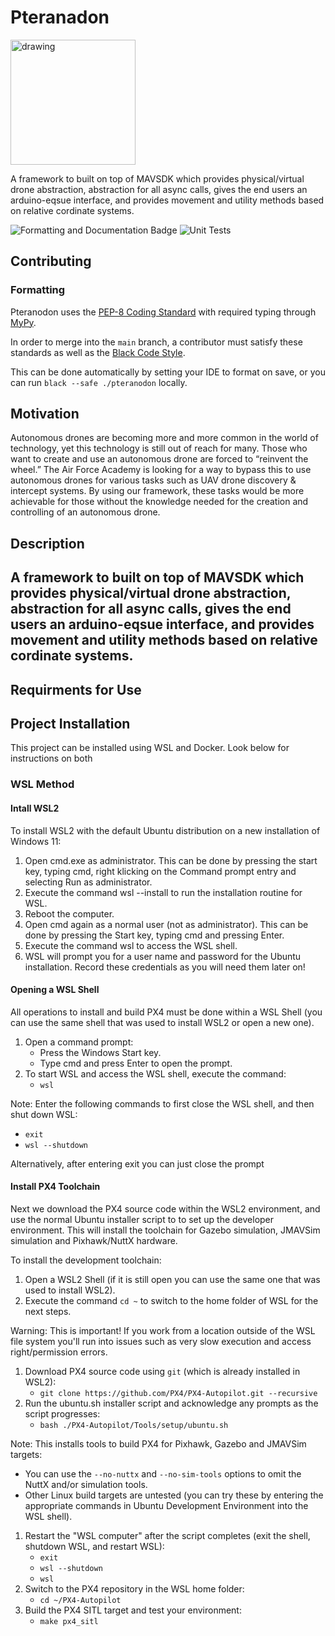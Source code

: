 # Pteranadon

<img src="https://static.wikia.nocookie.net/animals/images/a/a1/Pterathumb.png/revision/latest?cb=20200311123111" alt="drawing" width="200"/>

A framework to built on top of MAVSDK which provides physical/virtual drone abstraction, abstraction for all async calls,
gives the end users an arduino-eqsue interface, and provides movement and utility methods based on relative cordinate systems.

![Formatting and Documentation Badge](https://github.com/AutonoLab/pteranodon/actions/workflows/pep-8-check.yaml/badge.svg?branch=main)
![Unit Tests](https://github.com/AutonoLab/pteranodon/actions/workflows/unit-tests.yaml/badge.svg?branch=main)

## Contributing

### Formatting

Pteranodon uses the [PEP-8 Coding Standard](https://peps.python.org/pep-0008/) with required typing through
[MyPy](https://mypy.readthedocs.io/en/stable/).

In order to merge into the `main` branch, a contributor must satisfy these standards as well as the
[Black Code Style](https://black.readthedocs.io/en/stable/).

This can be done automatically by setting your IDE to format on save, or you can run `black --safe ./pteranodon` locally.

## Motivation
Autonomous drones are becoming more and more common in the world of technology, yet this technology is still out of reach for many. Those who want to create and use an autonomous drone are forced to “reinvent the wheel.” The Air Force Academy is looking for a way to bypass this to use autonomous drones for various tasks such as UAV drone discovery & intercept systems. By using our framework, these tasks would be more achievable for those without the knowledge needed for the creation and controlling of an autonomous drone.

## Description
A framework to built on top of MAVSDK which provides physical/virtual drone abstraction, abstraction for all async calls,
gives the end users an arduino-eqsue interface, and provides movement and utility methods based on relative cordinate systems.
---

## Requirments for Use

## Project Installation
This project can be installed using WSL and Docker. Look below for instructions on both
### WSL Method
#### Intall WSL2
To install WSL2 with the default Ubuntu distribution on a new installation of Windows 11:
1. Open cmd.exe as administrator. This can be done by pressing the start key, typing cmd, right klicking on the Command prompt entry and selecting Run as administrator.
2. Execute the command wsl --install to run the installation routine for WSL.
3. Reboot the computer.
4. Open cmd again as a normal user (not as administrator). This can be done by pressing the Start key, typing cmd and pressing Enter.
5. Execute the command wsl to access the WSL shell.
6. WSL will prompt you for a user name and password for the Ubuntu installation. Record these credentials as you will need them later on!

#### Opening a WSL Shell
All operations to install and build PX4 must be done within a WSL Shell (you can use the same shell that was used to install WSL2 or open a new one).
1. Open a command prompt:
   * Press the Windows Start key.
   * Type cmd and press Enter to open the prompt.
4. To start WSL and access the WSL shell, execute the command:
   * `wsl`

Note: Enter the following commands to first close the WSL shell, and then shut down WSL:
* `exit`
* `wsl --shutdown`

Alternatively, after entering exit you can just close the prompt

#### Install PX4 Toolchain

Next we download the PX4 source code within the WSL2 environment, and use the normal Ubuntu installer script to to set up the developer environment. This will install the toolchain for Gazebo simulation, JMAVSim simulation and Pixhawk/NuttX hardware.

To install the development toolchain:
1. Open a WSL2 Shell (if it is still open you can use the same one that was used to install WSL2).
2. Execute the command `cd ~` to switch to the home folder of WSL for the next steps.

Warning: This is important! If you work from a location outside of the WSL file system you'll run into issues such as very slow execution and access right/permission errors.

1. Download PX4 source code using `git` (which is already installed in WSL2):
   * `git clone https://github.com/PX4/PX4-Autopilot.git --recursive`
2. Run the ubuntu.sh installer script and acknowledge any prompts as the script progresses:
   * `bash ./PX4-Autopilot/Tools/setup/ubuntu.sh`

Note: This installs tools to build PX4 for Pixhawk, Gazebo and JMAVSim targets:
* You can use the `--no-nuttx` and `--no-sim-tools` options to omit the NuttX and/or simulation tools.
* Other Linux build targets are untested (you can try these by entering the appropriate commands in Ubuntu Development Environment into the WSL shell).

1. Restart the "WSL computer" after the script completes (exit the shell, shutdown WSL, and restart WSL):
   * `exit`
   * `wsl --shutdown`
   * `wsl`
2. Switch to the PX4 repository in the WSL home folder:
   * `cd ~/PX4-Autopilot`
3. Build the PX4 SITL target and test your environment:
   * `make px4_sitl`